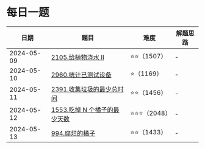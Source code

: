 # 每日一题

| 日期         | 题目                                                                                  | 难度         | 解题思路 |
|------------|-------------------------------------------------------------------------------------|------------|------|
| 2024-05-09 | [2105.给植物浇水 II](https://github.com/gooohlan/leetcode/blob/main/EveryDay/2105.go)      | ⭐️⭐️（1507） | -    |
| 2024-05-10 | [2960.统计已测试设备](https://github.com/gooohlan/leetcode/blob/main/EveryDay/2960.go)       | ⭐（1169）    | -    |
| 2024-05-11 | [2391.收集垃圾的最少总时间](https://github.com/gooohlan/leetcode/blob/main/EveryDay/2391.go)    | ⭐⭐（1456）   | -    |
| 2024-05-12 | [1553.吃掉 N 个橘子的最少天数](https://github.com/gooohlan/leetcode/blob/main/EveryDay/1553.go) | ⭐⭐⭐（2048）  | -    |
| 2024-05-13 | [994.腐烂的橘子](https://github.com/gooohlan/leetcode/blob/main/EveryDay/994.go)           | ⭐⭐（1433）   | -    |